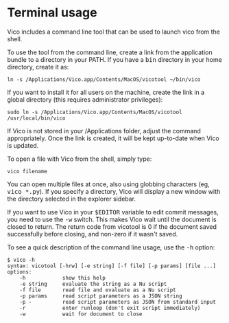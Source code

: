 # Terminal usage

<a name="terminalUsage"></a>

Vico includes a command line tool that can be used to launch vico from
the shell.

To use the tool from the command line, create a link from the
application bundle to a directory in your PATH. If you have a
<kbd>bin</kbd> directory in your home directory, create it as:

	ln -s /Applications/Vico.app/Contents/MacOS/vicotool ~/bin/vico

If you want to install it for all users on the machine, create the link
in a global directory (this requires administrator privileges):

	sudo ln -s /Applications/Vico.app/Contents/MacOS/vicotool /usr/local/bin/vico

If Vico is not stored in your /Applications folder, adjust the command
appropriately. Once the link is created, it will be kept up-to-date
when Vico is updated.

To open a file with Vico from the shell, simply type:

	vico filename

You can open multiple files at once, also using globbing characters (eg,
<kbd>vico *.py</kbd>). If you specify a directory, Vico will display a
new window with the directory selected in the explorer sidebar.

If you want to use Vico in your <kbd>$EDITOR</kbd> variable to edit
commit messages, you need to use the <kbd>-w</kbd> switch. This makes
Vico wait until the document is closed to return. The return code from
vicotool is 0 if the document saved successfully before closing, and
non-zero if it wasn't saved.

To see a quick description of the command line usage, use the
<kbd>-h</kbd> option:

	$ vico -h
	syntax: vicotool [-hrw] [-e string] [-f file] [-p params] [file ...]
	options:
	    -h            show this help
	    -e string     evaluate the string as a Nu script
	    -f file       read file and evaluate as a Nu script
	    -p params     read script parameters as a JSON string
	    -p -          read script parameters as JSON from standard input
	    -r            enter runloop (don't exit script immediately)
	    -w            wait for document to close



